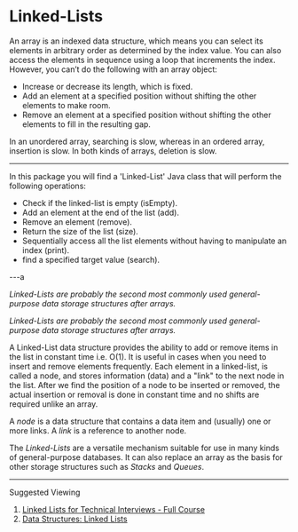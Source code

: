 # Linked-Lists

An array is an indexed data structure, which means you can select its elements in arbitrary  order as determined by the 
index value. You can also access the elements in sequence using  a loop that increments the index.  
However, you can’t do the following with an array object:
- Increase or decrease its length, which is fixed.
- Add an element at a specified position without shifting the other elements to make room.
- Remove an element at a specified position without shifting the other elements to fill in the resulting gap.

In an unordered array, searching is slow, whereas in an ordered array, insertion is slow. In both kinds of arrays, deletion
is slow.

---

In this package you will find a 'Linked-List' Java class that will perform the following operations:

- Check if the linked-list is empty (isEmpty).
- Add an element at the end of the list (add).
- Remove an element (remove).
- Return the size of the list (size).
- Sequentially access all the list elements without having to manipulate an index (print).
- find a specified target value (search).

---a

_Linked-Lists are probably the second most commonly used general-purpose data storage structures after arrays._

_Linked-Lists are probably the second most commonly used general-purpose data storage structures after arrays._

A Linked-List data structure provides the ability to add or remove items in the list in constant time i.e. O(1).
It is useful in cases when you need to insert and remove elements frequently. Each element in a linked-list, is called
a node, and stores information (data) and a "link" to the next node in the list. After we find the position of a node to
be inserted or removed, the actual insertion or removal is done in constant time and no shifts are required unlike an 
array.

A _node_ is a data structure that contains a data item and (usually) one or more links. A _link_ is a reference to another
node.

The _Linked-Lists_ are a versatile mechanism suitable for use in many kinds of general-purpose databases. It can also
replace an array as the basis for other storage structures such as _Stacks_ and _Queues_.

---

Suggested Viewing

1. [Linked Lists for Technical Interviews - Full Course](https://youtu.be/Hj_rA0dhr2I?si=iDD8w2hWVH1bxRS5)
2. [Data Structures: Linked Lists](https://youtu.be/njTh_OwMljA?si=IgWY9BgCtLmGz6rs)